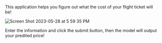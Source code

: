 This application helps you figure out what the cost of your flight ticket will be!

![Screen Shot 2023-05-28 at 5 59 35 PM](https://github.com/arul-aravinthan/Flight-Fare-Prediction/assets/20894323/6297c903-3127-43a3-a775-8e825be3f030)

Enter the information and click the submit button, then the model will output your predited price!
